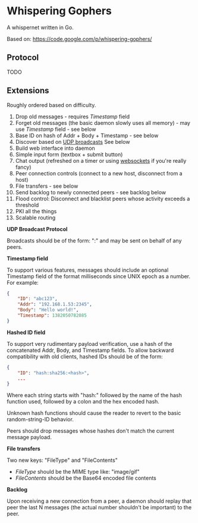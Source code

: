 Whispering Gophers
==================

A whispernet written in Go.

Based on: https://code.google.com/p/whispering-gophers/

Protocol
--------

TODO

Extensions
----------

Roughly ordered based on difficulty.

1. Drop old messages - requires *Timestamp* field
1. Forget old messages (the basic daemon slowly uses all memory) - may use *Timestamp* field - see below
1. Base ID on hash of Addr + Body + Timestamp - see below
1. Discover based on [UDP broadcasts](https://groups.google.com/d/msg/golang-nuts/nbmYWwHCgPc/ZBw2uH6Bdi4J) See below
1. Build web interface into daemon
 1. Simple input form (textbox + submit button)
 1. Chat output (refreshed on a timer or using [websockets](http://godoc.org/code.google.com/p/go.net/websocket) if you're really fancy)
 1. Peer connection controls (connect to a new host, disconnect from a host)
1. File transfers - see below
1. Send backlog to newly connected peers - see backlog below
1. Flood control: Disconnect and blacklist peers whose activity exceeds a threshold
1. PKI all the things
1. Scalable routing

**UDP Broadcast Protocol**

Broadcasts should be of the form: "<IP>:<PORT>" and may be sent on behalf of any peers.

**Timestamp field**

To support various features, messages should include an optional Timestamp field of the format milliseconds since UNIX epoch as a number. For example:

```json
{
    "ID": "abc123",
    "Addr": "192.168.1.53:2345",
    "Body": "Hello world!",
    "Timestamp": 1382050782085
}
```

**Hashed ID field**

To support very rudimentary payload verification, use a hash of the concatenated Addr, Body, and Timestamp fields. To allow backward compatibility with old clients, hashed IDs should be of the form:

```json
{
    "ID": "hash:sha256:<hash>",
    ...
}
```

Where each string starts with "hash:" followed by the name of the hash function used, followed by a colon and the hex encoded hash.

Unknown hash functions should cause the reader to revert to the basic random-string-ID behavior.

Peers should drop messages whose hashes don't match the current message payload.

**File transfers**

Two new keys: "FileType" and "FileContents"

* *FileType* should be the MIME type like: "image/gif"
* *FileContents* should be the Base64 encoded file contents

**Backlog**

Upon receiving a new connection from a peer, a daemon should replay that peer the last N messages (the actual number shouldn't be important) to the peer.
